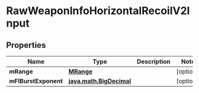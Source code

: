 
# RawWeaponInfoHorizontalRecoilV2Input

## Properties
| Name | Type | Description | Notes |
| ------------ | ------------- | ------------- | ------------- |
| **mRange** | [**MRange**](MRange.md) |  |  [optional] |
| **mFlBurstExponent** | [**java.math.BigDecimal**](java.math.BigDecimal.md) |  |  [optional] |



